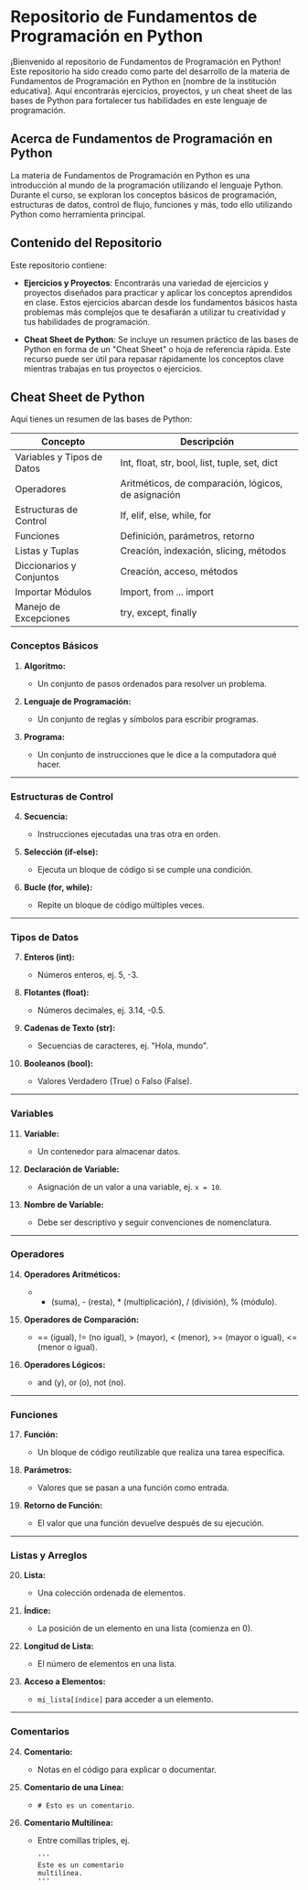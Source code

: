 # Repositorio de Fundamentos de Programación en Python

¡Bienvenido al repositorio de Fundamentos de Programación en Python! Este repositorio ha sido creado como parte del desarrollo de la materia de Fundamentos de Programación en Python en [nombre de la institución educativa]. Aquí encontrarás ejercicios, proyectos, y un cheat sheet de las bases de Python para fortalecer tus habilidades en este lenguaje de programación.

## Acerca de Fundamentos de Programación en Python

La materia de Fundamentos de Programación en Python es una introducción al mundo de la programación utilizando el lenguaje Python. Durante el curso, se exploran los conceptos básicos de programación, estructuras de datos, control de flujo, funciones y más, todo ello utilizando Python como herramienta principal.

## Contenido del Repositorio

Este repositorio contiene:

- **Ejercicios y Proyectos**: Encontrarás una variedad de ejercicios y proyectos diseñados para practicar y aplicar los conceptos aprendidos en clase. Estos ejercicios abarcan desde los fundamentos básicos hasta problemas más complejos que te desafiarán a utilizar tu creatividad y tus habilidades de programación.

- **Cheat Sheet de Python**: Se incluye un resumen práctico de las bases de Python en forma de un "Cheat Sheet" o hoja de referencia rápida. Este recurso puede ser útil para repasar rápidamente los conceptos clave mientras trabajas en tus proyectos o ejercicios.


## Cheat Sheet de Python

Aquí tienes un resumen de las bases de Python:

| Concepto           | Descripción                                                                                     |
|--------------------|-------------------------------------------------------------------------------------------------|
| Variables y Tipos de Datos | Int, float, str, bool, list, tuple, set, dict |
| Operadores | Aritméticos, de comparación, lógicos, de asignación |
| Estructuras de Control | If, elif, else, while, for |
| Funciones | Definición, parámetros, retorno |
| Listas y Tuplas | Creación, indexación, slicing, métodos |
| Diccionarios y Conjuntos | Creación, acceso, métodos |
| Importar Módulos | Import, from ... import |
| Manejo de Excepciones | try, except, finally |

### Conceptos Básicos

1. **Algoritmo:**
   - Un conjunto de pasos ordenados para resolver un problema.

2. **Lenguaje de Programación:**
   - Un conjunto de reglas y símbolos para escribir programas.

3. **Programa:**
   - Un conjunto de instrucciones que le dice a la computadora qué hacer.

---

### Estructuras de Control

4. **Secuencia:**
   - Instrucciones ejecutadas una tras otra en orden.

5. **Selección (if-else):**
   - Ejecuta un bloque de código si se cumple una condición.

6. **Bucle (for, while):**
   - Repite un bloque de código múltiples veces.

---

### Tipos de Datos

7. **Enteros (int):**
   - Números enteros, ej. 5, -3.

8. **Flotantes (float):**
   - Números decimales, ej. 3.14, -0.5.

9. **Cadenas de Texto (str):**
   - Secuencias de caracteres, ej. "Hola, mundo".

10. **Booleanos (bool):**
    - Valores Verdadero (True) o Falso (False).

---

### Variables

11. **Variable:**
    - Un contenedor para almacenar datos.

12. **Declaración de Variable:**
    - Asignación de un valor a una variable, ej. `x = 10`.

13. **Nombre de Variable:**
    - Debe ser descriptivo y seguir convenciones de nomenclatura.

---

### Operadores

14. **Operadores Aritméticos:**
    - + (suma), - (resta), * (multiplicación), / (división), % (módulo).

15. **Operadores de Comparación:**
    - == (igual), != (no igual), > (mayor), < (menor), >= (mayor o igual), <= (menor o igual).

16. **Operadores Lógicos:**
    - and (y), or (o), not (no).

---

### Funciones

17. **Función:**
    - Un bloque de código reutilizable que realiza una tarea específica.

18. **Parámetros:**
    - Valores que se pasan a una función como entrada.

19. **Retorno de Función:**
    - El valor que una función devuelve después de su ejecución.

---

### Listas y Arreglos

20. **Lista:**
    - Una colección ordenada de elementos.

21. **Índice:**
    - La posición de un elemento en una lista (comienza en 0).

22. **Longitud de Lista:**
    - El número de elementos en una lista.

23. **Acceso a Elementos:**
    - `mi_lista[índice]` para acceder a un elemento.

---

### Comentarios

24. **Comentario:**
    - Notas en el código para explicar o documentar.

25. **Comentario de una Línea:**
    - `# Esto es un comentario`.

26. **Comentario Multilínea:**
    - Entre comillas triples, ej.
      ```
      '''
      Este es un comentario
      multilínea.
      '''
      ```
